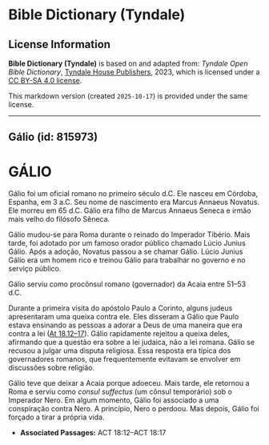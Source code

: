 # Bible Dictionary (Tyndale)

## License Information

**Bible Dictionary (Tyndale)** is based on and adapted from: _Tyndale Open Bible Dictionary_, [Tyndale House Publishers](https://tyndaleopenresources.com/), 2023, which is licensed under a [CC BY-SA 4.0 license](https://creativecommons.org/licenses/by-sa/4.0/legalcode.en).

This markdown version (created `2025-10-17`) is provided under the same license.



--------------------------------

## Gálio (id: 815973)

GÁLIO
=====

Gálio foi um oficial romano no primeiro século d.C. Ele nasceu em Córdoba, Espanha, em 3 a.C. Seu nome de nascimento era Marcus Annaeus Novatus. Ele morreu em 65 d.C. Gálio era filho de Marcus Annaeus Seneca e irmão mais velho do filósofo Sêneca.

Gálio mudou\-se para Roma durante o reinado do Imperador Tibério. Mais tarde, foi adotado por um famoso orador público chamado Lúcio Junius Gálio. Após a adoção, Novatus passou a se chamar Gálio. Lúcio Junius Gálio era um homem rico e treinou Gálio para trabalhar no governo e no serviço público.

Gálio serviu como procônsul romano (governador) da Acaia entre 51–53 d.C.

Durante a primeira visita do apóstolo Paulo a Corinto, alguns judeus apresentaram uma queixa contra ele. Eles disseram a Gálio que Paulo estava ensinando as pessoas a adorar a Deus de uma maneira que era contra a lei ([At 18\.12–17](https://ref.ly/Acts18:12-Acts18:17)). Gálio rapidamente rejeitou a queixa deles, afirmando que a questão era sobre a lei judaica, não a lei romana. Gálio se recusou a julgar uma disputa religiosa. Essa resposta era típica dos governadores romanos, que frequentemente evitavam se envolver em discussões sobre religião.

Gálio teve que deixar a Acaia porque adoeceu. Mais tarde, ele retornou a Roma e serviu como *consul suffectus* (um cônsul temporário) sob o Imperador Nero. Em algum momento, Gálio foi associado a uma conspiração contra Nero. A princípio, Nero o perdoou. Mas depois, Gálio foi forçado a tirar a própria vida.

* **Associated Passages:** ACT 18:12–ACT 18:17

